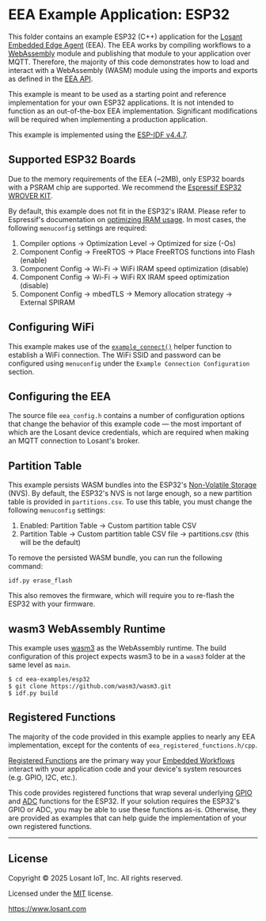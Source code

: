 # EEA Example Application: ESP32

This folder contains an example ESP32 (C++) application for the [Losant Embedded Edge Agent](https://docs.losant.com/edge-compute/embedded-edge-agent/overview/) (EEA). The EEA works by compiling workflows to a [WebAssembly](https://webassembly.org/) module and publishing that module to your application over MQTT. Therefore, the majority of this code demonstrates how to load and interact with a WebAssembly (WASM) module using the imports and exports as defined in the [EEA API](http://docs.losant.com/edge-compute/embedded-edge-agent/agent-api/).

This example is meant to be used as a starting point and reference implementation for your own ESP32 applications. It is not intended to function as an out-of-the-box EEA implementation. Significant modifications will be required when implementing a production application.

This example is implemented using the [ESP-IDF v4.4.7](https://docs.espressif.com/projects/esp-idf/en/v4.4.7/esp32/get-started/).

## Supported ESP32 Boards

Due to the memory requirements of the EEA (~2MB), only ESP32 boards with a PSRAM chip are supported. We recommend the [Espressif ESP32 WROVER KIT](https://www.adafruit.com/product/3384).

By default, this example does not fit in the ESP32's IRAM. Please refer to Espressif's documentation on [optimizing IRAM usage](https://docs.espressif.com/projects/esp-idf/en/latest/esp32/api-guides/performance/ram-usage.html#optimizing-iram-usage). In most cases, the following `menuconfig` settings are required:

1. Compiler options -> Optimization Level -> Optimized for size (-Os)
1. Component Config -> FreeRTOS -> Place FreeRTOS functions into Flash (enable)
1. Component Config -> Wi-Fi -> WiFi IRAM speed optimization (disable)
1. Component Config -> Wi-Fi -> WiFi RX IRAM  speed optimization (disable)
1. Component Config -> mbedTLS -> Memory allocation strategy -> External SPIRAM

## Configuring WiFi

This example makes use of the [`example_connect()`](https://github.com/espressif/esp-idf/tree/master/examples/protocols) helper function to establish a WiFi connection. The WiFi SSID and password can be configured using `menuconfig` under the `Example Connection Configuration` section.

## Configuring the EEA

The source file `eea_config.h` contains a number of configuration options that change the behavior of this example code — the most important of which are the Losant device credentials, which are required when making an MQTT connection to Losant's broker.

## Partition Table

This example persists WASM bundles into the ESP32's [Non-Volatile Storage](https://docs.espressif.com/projects/esp-idf/en/latest/esp32/api-reference/storage/nvs_flash.html) (NVS). By default, the ESP32's NVS is not large enough, so a new partition table is provided in `partitions.csv`. To use this table, you must change the following `menuconfig` settings:

1. Enabled: Partition Table -> Custom partition table CSV
1. Partition Table -> Custom partition table CSV file -> partitions.csv (this will be the default)

To remove the persisted WASM bundle, you can run the following command:

```
idf.py erase_flash
```

This also removes the firmware, which will require you to re-flash the ESP32 with your firmware.

## wasm3 WebAssembly Runtime

This example uses [wasm3](https://github.com/wasm3/wasm3) as the WebAssembly runtime. The build configuration of this project expects wasm3 to be in a `wasm3` folder at the same level as `main`.

```
$ cd eea-examples/esp32
$ git clone https://github.com/wasm3/wasm3.git
$ idf.py build
```

## Registered Functions

The majority of the code provided in this example applies to nearly any EEA implementation, except for the contents of `eea_registered_functions.h/cpp`.

[Registered Functions](https://docs.losant.com/edge-compute/embedded-edge-agent/agent-api/#registered-function-api) are the primary way your [Embedded Workflows](https://docs.losant.com/workflows/embedded-workflows/) interact with your application code and your device's system resources (e.g. GPIO, I2C, etc.).

This code provides registered functions that wrap several underlying [GPIO](https://docs.espressif.com/projects/esp-idf/en/latest/esp32/api-reference/peripherals/gpio.html) and [ADC](https://docs.espressif.com/projects/esp-idf/en/latest/esp32/api-reference/peripherals/adc.html) functions for the ESP32. If your solution requires the ESP32's GPIO or ADC, you may be able to use these functions as-is. Otherwise, they are provided as examples that can help guide the implementation of your own registered functions.

---

## License

Copyright &copy; 2025 Losant IoT, Inc. All rights reserved.

Licensed under the [MIT](https://github.com/Losant/losant-examples/blob/master/LICENSE.txt) license.

https://www.losant.com
